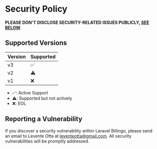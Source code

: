 # Security Policy

**PLEASE DON'T DISCLOSE SECURITY-RELATED ISSUES PUBLICLY, [SEE BELOW](#reporting-a-vulnerability).**

## Supported Versions

| Version | Supported          |
| ------- | ------------------ |
| v3      | :white_check_mark: |
| v2      | :warning:          |
| v1      | :x:                |

- :white_check_mark:: Active Support
- :warning:: Supported but not actively
- :x:: EOL

## Reporting a Vulnerability

If you discover a security vulnerability within Laravel Billingo, please send an email to Levente Otta at leventeotta@gmail.com. All security vulnerabilities will be promptly addressed.